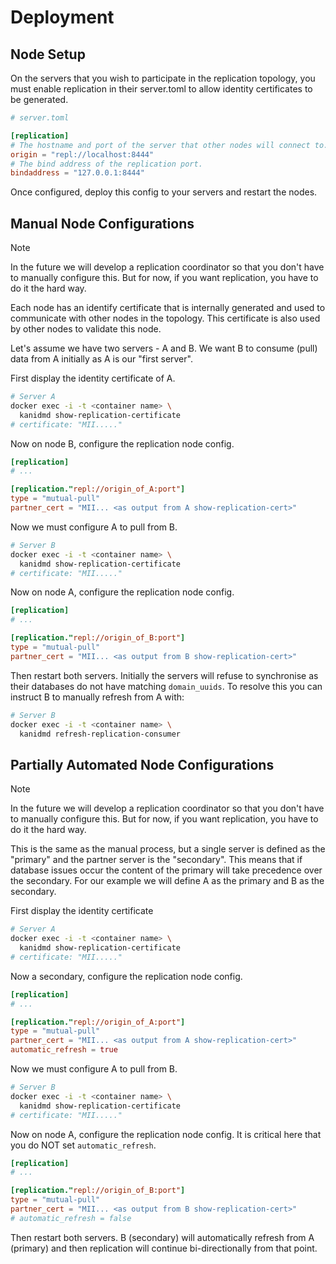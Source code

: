 # Deployment

## Node Setup

On the servers that you wish to participate in the replication topology, you must enable replication in their
server.toml to allow identity certificates to be generated.

```toml
# server.toml

[replication]
# The hostname and port of the server that other nodes will connect to.
origin = "repl://localhost:8444"
# The bind address of the replication port.
bindaddress = "127.0.0.1:8444"
```

Once configured, deploy this config to your servers and restart the nodes.

## Manual Node Configurations

> [!NOTE]
>
> In the future we will develop a replication coordinator so that you don't have to manually configure this. But for
> now, if you want replication, you have to do it the hard way.

Each node has an identify certificate that is internally generated and used to communicate with other nodes in the
topology. This certificate is also used by other nodes to validate this node.

Let's assume we have two servers - A and B. We want B to consume (pull) data from A initially as A is our "first
server".

First display the identity certificate of A.

```bash
# Server A
docker exec -i -t <container name> \
  kanidmd show-replication-certificate
# certificate: "MII....."
```

Now on node B, configure the replication node config.

```toml
[replication]
# ...

[replication."repl://origin_of_A:port"]
type = "mutual-pull"
partner_cert = "MII... <as output from A show-replication-cert>"
```

Now we must configure A to pull from B.

```bash
# Server B
docker exec -i -t <container name> \
  kanidmd show-replication-certificate
# certificate: "MII....."
```

Now on node A, configure the replication node config.

```toml
[replication]
# ...

[replication."repl://origin_of_B:port"]
type = "mutual-pull"
partner_cert = "MII... <as output from B show-replication-cert>"
```

Then restart both servers. Initially the servers will refuse to synchronise as their databases do not have matching
`domain_uuids`. To resolve this you can instruct B to manually refresh from A with:

```bash
# Server B
docker exec -i -t <container name> \
  kanidmd refresh-replication-consumer
```

## Partially Automated Node Configurations

> [!NOTE]
>
> In the future we will develop a replication coordinator so that you don't have to manually configure this. But for
> now, if you want replication, you have to do it the hard way.

This is the same as the manual process, but a single server is defined as the "primary" and the partner server is the
"secondary". This means that if database issues occur the content of the primary will take precedence over the
secondary. For our example we will define A as the primary and B as the secondary.

First display the identity certificate

```bash
# Server A
docker exec -i -t <container name> \
  kanidmd show-replication-certificate
# certificate: "MII....."
```

Now a secondary, configure the replication node config.

```toml
[replication]
# ...

[replication."repl://origin_of_A:port"]
type = "mutual-pull"
partner_cert = "MII... <as output from A show-replication-cert>"
automatic_refresh = true
```

Now we must configure A to pull from B.

```bash
# Server B
docker exec -i -t <container name> \
  kanidmd show-replication-certificate
# certificate: "MII....."
```

Now on node A, configure the replication node config. It is critical here that you do NOT set `automatic_refresh`.

```toml
[replication]
# ...

[replication."repl://origin_of_B:port"]
type = "mutual-pull"
partner_cert = "MII... <as output from B show-replication-cert>"
# automatic_refresh = false
```

Then restart both servers. B (secondary) will automatically refresh from A (primary) and then replication will continue
bi-directionally from that point.
